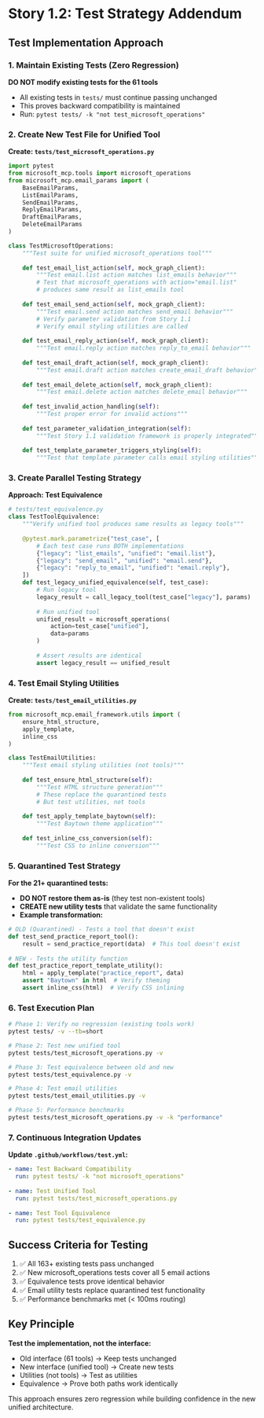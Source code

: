 # Story 1.2: Test Strategy Addendum

## Test Implementation Approach

### 1. Maintain Existing Tests (Zero Regression)
**DO NOT modify existing tests for the 61 tools**
- All existing tests in `tests/` must continue passing unchanged
- This proves backward compatibility is maintained
- Run: `pytest tests/ -k "not test_microsoft_operations"`

### 2. Create New Test File for Unified Tool
**Create: `tests/test_microsoft_operations.py`**

```python
import pytest
from microsoft_mcp.tools import microsoft_operations
from microsoft_mcp.email_params import (
    BaseEmailParams,
    ListEmailParams,
    SendEmailParams,
    ReplyEmailParams,
    DraftEmailParams,
    DeleteEmailParams
)

class TestMicrosoftOperations:
    """Test suite for unified microsoft_operations tool"""
    
    def test_email_list_action(self, mock_graph_client):
        """Test email.list action matches list_emails behavior"""
        # Test that microsoft_operations with action="email.list"
        # produces same result as list_emails tool
        
    def test_email_send_action(self, mock_graph_client):
        """Test email.send action matches send_email behavior"""
        # Verify parameter validation from Story 1.1
        # Verify email styling utilities are called
        
    def test_email_reply_action(self, mock_graph_client):
        """Test email.reply action matches reply_to_email behavior"""
        
    def test_email_draft_action(self, mock_graph_client):
        """Test email.draft action matches create_email_draft behavior"""
        
    def test_email_delete_action(self, mock_graph_client):
        """Test email.delete action matches delete_email behavior"""
        
    def test_invalid_action_handling(self):
        """Test proper error for invalid actions"""
        
    def test_parameter_validation_integration(self):
        """Test Story 1.1 validation framework is properly integrated"""
        
    def test_template_parameter_triggers_styling(self):
        """Test that template parameter calls email styling utilities"""
```

### 3. Create Parallel Testing Strategy

**Approach: Test Equivalence**
```python
# tests/test_equivalence.py
class TestToolEquivalence:
    """Verify unified tool produces same results as legacy tools"""
    
    @pytest.mark.parametrize("test_case", [
        # Each test case runs BOTH implementations
        {"legacy": "list_emails", "unified": "email.list"},
        {"legacy": "send_email", "unified": "email.send"},
        {"legacy": "reply_to_email", "unified": "email.reply"},
    ])
    def test_legacy_unified_equivalence(self, test_case):
        # Run legacy tool
        legacy_result = call_legacy_tool(test_case["legacy"], params)
        
        # Run unified tool
        unified_result = microsoft_operations(
            action=test_case["unified"],
            data=params
        )
        
        # Assert results are identical
        assert legacy_result == unified_result
```

### 4. Test Email Styling Utilities

**Create: `tests/test_email_utilities.py`**
```python
from microsoft_mcp.email_framework.utils import (
    ensure_html_structure,
    apply_template,
    inline_css
)

class TestEmailUtilities:
    """Test email styling utilities (not tools)"""
    
    def test_ensure_html_structure(self):
        """Test HTML structure generation"""
        # These replace the quarantined tests
        # But test utilities, not tools
        
    def test_apply_template_baytown(self):
        """Test Baytown theme application"""
        
    def test_inline_css_conversion(self):
        """Test CSS to inline conversion"""
```

### 5. Quarantined Test Strategy

**For the 21+ quarantined tests:**
- **DO NOT restore them as-is** (they test non-existent tools)
- **CREATE new utility tests** that validate the same functionality
- **Example transformation:**

```python
# OLD (Quarantined) - Tests a tool that doesn't exist
def test_send_practice_report_tool():
    result = send_practice_report(data)  # This tool doesn't exist
    
# NEW - Tests the utility function
def test_practice_report_template_utility():
    html = apply_template("practice_report", data)
    assert "Baytown" in html  # Verify theming
    assert inline_css(html)  # Verify CSS inlining
```

### 6. Test Execution Plan

```bash
# Phase 1: Verify no regression (existing tools work)
pytest tests/ -v --tb=short

# Phase 2: Test new unified tool
pytest tests/test_microsoft_operations.py -v

# Phase 3: Test equivalence between old and new
pytest tests/test_equivalence.py -v

# Phase 4: Test email utilities
pytest tests/test_email_utilities.py -v

# Phase 5: Performance benchmarks
pytest tests/test_microsoft_operations.py -v -k "performance"
```

### 7. Continuous Integration Updates

**Update `.github/workflows/test.yml`:**
```yaml
- name: Test Backward Compatibility
  run: pytest tests/ -k "not microsoft_operations"
  
- name: Test Unified Tool
  run: pytest tests/test_microsoft_operations.py
  
- name: Test Tool Equivalence
  run: pytest tests/test_equivalence.py
```

## Success Criteria for Testing

1. ✅ All 163+ existing tests pass unchanged
2. ✅ New microsoft_operations tests cover all 5 email actions
3. ✅ Equivalence tests prove identical behavior
4. ✅ Email utility tests replace quarantined test functionality
5. ✅ Performance benchmarks met (< 100ms routing)

## Key Principle

**Test the implementation, not the interface:**
- Old interface (61 tools) → Keep tests unchanged
- New interface (unified tool) → Create new tests
- Utilities (not tools) → Test as utilities
- Equivalence → Prove both paths work identically

This approach ensures zero regression while building confidence in the new unified architecture.